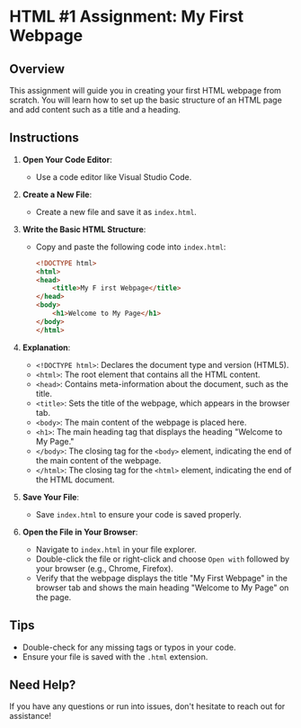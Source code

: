 # HTML #1 Assignment: My First Webpage

## Overview
This assignment will guide you in creating your first HTML webpage from scratch. You will learn how to set up the basic structure of an HTML page and add content such as a title and a heading.

## Instructions

1. **Open Your Code Editor**:
   - Use a code editor like Visual Studio Code. 

2. **Create a New File**:
   - Create a new file and save it as `index.html`.

3. **Write the Basic HTML Structure**:
   - Copy and paste the following code into `index.html`:

     ```html
     <!DOCTYPE html>
     <html>
     <head>
         <title>My F irst Webpage</title>
     </head>
     <body>
         <h1>Welcome to My Page</h1>
     </body>
     </html>
     ```

4. **Explanation**:
   - `<!DOCTYPE html>`: Declares the document type and version (HTML5).
   - `<html>`: The root element that contains all the HTML content.
   - `<head>`: Contains meta-information about the document, such as the title.
   - `<title>`: Sets the title of the webpage, which appears in the browser tab.
   - `<body>`: The main content of the webpage is placed here.
   - `<h1>`: The main heading tag that displays the heading "Welcome to My Page."
   - `</body>`: The closing tag for the `<body>` element, indicating the end of the main content of the webpage.
   - `</html>`: The closing tag for the `<html>` element, indicating the end of the HTML document.

5. **Save Your File**:
   - Save `index.html` to ensure your code is saved properly.

6. **Open the File in Your Browser**:
   - Navigate to `index.html` in your file explorer.
   - Double-click the file or right-click and choose `Open with` followed by your browser (e.g., Chrome, Firefox).
   - Verify that the webpage displays the title "My First Webpage" in the browser tab and shows the main heading "Welcome to My Page" on the page.

## Tips
- Double-check for any missing tags or typos in your code.
- Ensure your file is saved with the `.html` extension.

## Need Help?
If you have any questions or run into issues, don't hesitate to reach out for assistance!
